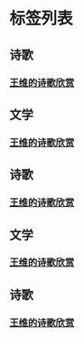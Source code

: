 # 标签列表

## 诗歌

### [王维的诗歌欣赏](#example)

## 文学

### [王维的诗歌欣赏](#example)

## 诗歌

### [王维的诗歌欣赏](#example)

## 文学

### [王维的诗歌欣赏](#example)

## 诗歌

### [王维的诗歌欣赏](#example)
